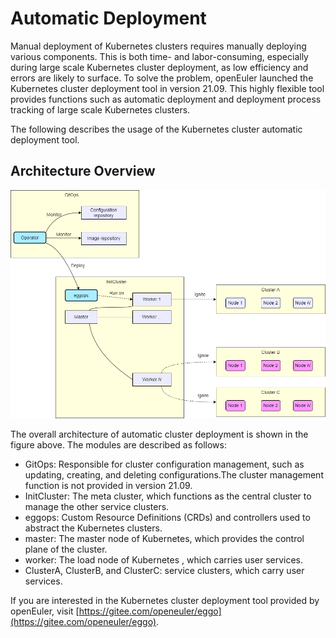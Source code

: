 # Automatic Deployment

Manual deployment of Kubernetes clusters requires manually deploying various components. This is both time- and labor-consuming, especially during large scale Kubernetes cluster deployment, as low efficiency and errors are likely to surface. To solve the problem, openEuler launched the Kubernetes cluster deployment tool in version 21.09. This highly flexible tool provides functions such as automatic deployment and deployment process tracking of large scale Kubernetes clusters.

The following describes the usage of the Kubernetes cluster automatic deployment tool.

## Architecture Overview

![](./figures/arch.png)

The overall architecture of automatic cluster deployment is shown in the figure above. The modules are described as follows:

- GitOps: Responsible for cluster configuration management, such as updating, creating, and deleting configurations.The cluster management function is not provided in version 21.09.
- InitCluster: The meta cluster, which functions as the central cluster to manage the other service clusters.
- eggops: Custom Resource Definitions (CRDs) and controllers used to abstract the Kubernetes clusters.
- master: The master node of Kubernetes, which provides the control plane of the cluster.
- worker: The load node of Kubernetes , which carries user services.
- ClusterA, ClusterB, and ClusterC: service clusters, which carry user services.

If you are interested in the Kubernetes cluster deployment tool provided by openEuler, visit [https://gitee.com/openeuler/eggo](https://gitee.com/openeuler/eggo).
